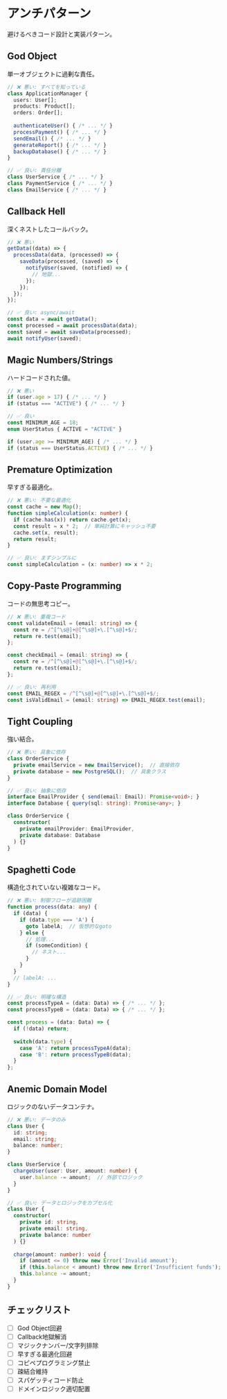 # アンチパターン

避けるべきコード設計と実装パターン。

## God Object
単一オブジェクトに過剰な責任。

```typescript
// ❌ 悪い: すべてを知っている
class ApplicationManager {
  users: User[];
  products: Product[];
  orders: Order[];
  
  authenticateUser() { /* ... */ }
  processPayment() { /* ... */ }
  sendEmail() { /* ... */ }
  generateReport() { /* ... */ }
  backupDatabase() { /* ... */ }
}

// ✅ 良い: 責任分離
class UserService { /* ... */ }
class PaymentService { /* ... */ }
class EmailService { /* ... */ }
```

## Callback Hell
深くネストしたコールバック。

```typescript
// ❌ 悪い
getData((data) => {
  processData(data, (processed) => {
    saveData(processed, (saved) => {
      notifyUser(saved, (notified) => {
        // 地獄...
      });
    });
  });
});

// ✅ 良い: async/await
const data = await getData();
const processed = await processData(data);
const saved = await saveData(processed);
await notifyUser(saved);
```

## Magic Numbers/Strings
ハードコードされた値。

```typescript
// ❌ 悪い
if (user.age > 17) { /* ... */ }
if (status === "ACTIVE") { /* ... */ }

// ✅ 良い
const MINIMUM_AGE = 18;
enum UserStatus { ACTIVE = "ACTIVE" }

if (user.age >= MINIMUM_AGE) { /* ... */ }
if (status === UserStatus.ACTIVE) { /* ... */ }
```

## Premature Optimization
早すぎる最適化。

```typescript
// ❌ 悪い: 不要な最適化
const cache = new Map();
function simpleCalculation(x: number) {
  if (cache.has(x)) return cache.get(x);
  const result = x * 2;  // 単純計算にキャッシュ不要
  cache.set(x, result);
  return result;
}

// ✅ 良い: まずシンプルに
const simpleCalculation = (x: number) => x * 2;
```

## Copy-Paste Programming
コードの無思考コピー。

```typescript
// ❌ 悪い: 重複コード
const validateEmail = (email: string) => {
  const re = /^[^\s@]+@[^\s@]+\.[^\s@]+$/;
  return re.test(email);
};

const checkEmail = (email: string) => {
  const re = /^[^\s@]+@[^\s@]+\.[^\s@]+$/;
  return re.test(email);
};

// ✅ 良い: 再利用
const EMAIL_REGEX = /^[^\s@]+@[^\s@]+\.[^\s@]+$/;
const isValidEmail = (email: string) => EMAIL_REGEX.test(email);
```

## Tight Coupling
強い結合。

```typescript
// ❌ 悪い: 具象に依存
class OrderService {
  private emailService = new EmailService();  // 直接依存
  private database = new PostgreSQL();  // 具象クラス
}

// ✅ 良い: 抽象に依存
interface EmailProvider { send(email: Email): Promise<void>; }
interface Database { query(sql: string): Promise<any>; }

class OrderService {
  constructor(
    private emailProvider: EmailProvider,
    private database: Database
  ) {}
}
```

## Spaghetti Code
構造化されていない複雑なコード。

```typescript
// ❌ 悪い: 制御フローが追跡困難
function process(data: any) {
  if (data) {
    if (data.type === 'A') {
      goto labelA;  // 仮想的なgoto
    } else {
      // 処理...
      if (someCondition) {
        // ネスト...
      }
    }
  }
  // labelA: ...
}

// ✅ 良い: 明確な構造
const processTypeA = (data: Data) => { /* ... */ };
const processTypeB = (data: Data) => { /* ... */ };

const process = (data: Data) => {
  if (!data) return;
  
  switch(data.type) {
    case 'A': return processTypeA(data);
    case 'B': return processTypeB(data);
  }
};
```

## Anemic Domain Model
ロジックのないデータコンテナ。

```typescript
// ❌ 悪い: データのみ
class User {
  id: string;
  email: string;
  balance: number;
}

class UserService {
  chargeUser(user: User, amount: number) {
    user.balance -= amount;  // 外部でロジック
  }
}

// ✅ 良い: データとロジックをカプセル化
class User {
  constructor(
    private id: string,
    private email: string,
    private balance: number
  ) {}
  
  charge(amount: number): void {
    if (amount <= 0) throw new Error('Invalid amount');
    if (this.balance < amount) throw new Error('Insufficient funds');
    this.balance -= amount;
  }
}
```

## チェックリスト
- [ ] God Object回避
- [ ] Callback地獄解消
- [ ] マジックナンバー/文字列排除
- [ ] 早すぎる最適化回避
- [ ] コピペプログラミング禁止
- [ ] 疎結合維持
- [ ] スパゲッティコード防止
- [ ] ドメインロジック適切配置